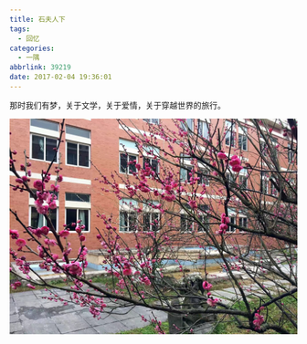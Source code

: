 ```yaml
---
title: 石夫人下
tags:
  - 回忆
categories:
  - 一隅
abbrlink: 39219
date: 2017-02-04 19:36:01
---
```



那时我们有梦，关于文学，关于爱情，关于穿越世界的旅行。

![1.jpg](/assets/image/1.jpeg)

